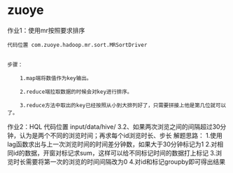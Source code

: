 # zuoye

作业1：使用mr按照要求排序

	代码位置 com.zuoye.hadoop.mr.sort.MRSortDriver


	步骤：

		1.map端将数值作为key输出。

		2.reduce端拉取数据的时候会对key进行排序。

		3.reduce方法中取出的key已经按照从小到大排列好了，只需要拼接上他是第几位就可以了。
		
		
		

作业2：HQL
	代码位置 input/data/hive/
	3.2、如果两次浏览之间的间隔超过30分钟，认为是两个不同的浏览时间；再求每个id浏览时长、步长
		解题思路：
		1.使用lag函数求出与上一次浏览时间的时间差分钟数，如果大于30分钟标记为1
		2.对相同id的数据，开窗对标记求sum，这样可以给不同标记时间的数据打上标记
		3.浏览时长需要将第一次的浏览的时间间隔改为0
		4.对id和标记groupby即可得出结果
	
